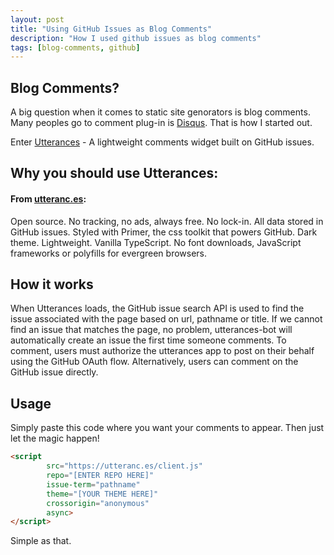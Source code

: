 ```yaml
---
layout: post
title: "Using GitHub Issues as Blog Comments"
description: "How I used github issues as blog comments"
tags: [blog-comments, github]
---
```


## Blog Comments?

A big question when it comes to static site genorators is blog comments. Many peoples go to comment plug-in is [Disqus](https://disqus.com). That is how I started out.

Enter [Utterances](https://utteranc.es) - A lightweight comments widget built on GitHub issues.

## Why you should use Utterances:

#### From [utteranc.es](https://utteranc.es):

Open source. 
No tracking, no ads, always free.
No lock-in. All data stored in GitHub issues. 
Styled with Primer, the css toolkit that powers GitHub. 
Dark theme. 
Lightweight. Vanilla TypeScript. No font downloads, JavaScript frameworks or polyfills for evergreen browsers.

## How it works

 When Utterances loads, the GitHub issue search API is used to find the issue associated with the page based on url, pathname or title. If we cannot find an issue that matches the page, no problem, utterances-bot will automatically create an issue the first time someone comments.
To comment, users must authorize the utterances app to post on their behalf using the GitHub OAuth flow. Alternatively, users can comment on the GitHub issue directly.

## Usage

Simply paste this code where you want your comments to appear. Then just let the magic happen!

```html
<script 
        src="https://utteranc.es/client.js"
        repo="[ENTER REPO HERE]"
        issue-term="pathname"
        theme="[YOUR THEME HERE]"
        crossorigin="anonymous"
        async>
</script>
```

Simple as that.